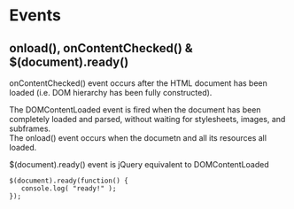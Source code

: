 
# Events


## onload(), onContentChecked() & $(document).ready()
onContentChecked() event occurs after the HTML document has been loaded 
(i.e. DOM hierarchy has been fully constructed). 

The DOMContentLoaded event is fired when the document has been completely loaded and parsed, 
without waiting for stylesheets, images, and subframes.  
The onload() event occurs when the documetn and all its resources all loaded.  

$(document).ready() event is jQuery equivalent to DOMContentLoaded

```
$(document).ready(function() {
   console.log( "ready!" );
});
```